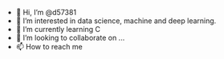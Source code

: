 - 👋 Hi, I’m @d57381
- 👀 I’m interested in data science, machine and deep learning.
- 🌱 I’m currently learning C
- 💞️ I’m looking to collaborate on ...
- 📫 How to reach me

<!---
d57381/d57381 is a ✨ special ✨ repository because its `README.md` (this file) appears on your GitHub profile.
You can click the Preview link to take a look at your changes.
--->
